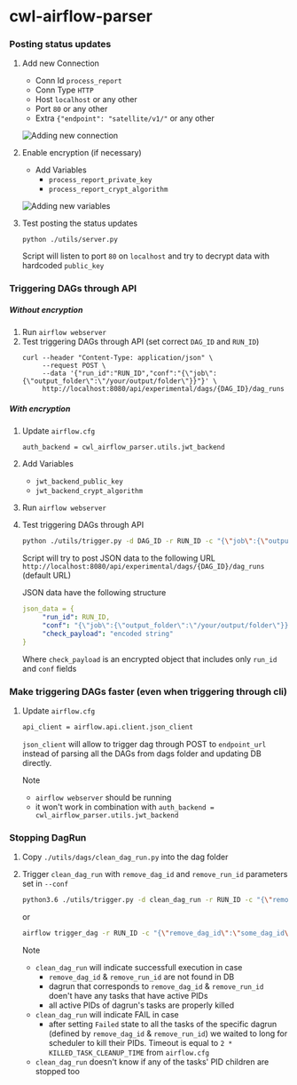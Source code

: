 # cwl-airflow-parser


### Posting status updates
1. Add new Connection
    - Conn Id `process_report`
    - Conn Type `HTTP`
    - Host `localhost` or any other
    - Port `80` or any other
    - Extra `{"endpoint": "satellite/v1/"` or any other
    
    ![Adding new connection](https://raw.githubusercontent.com/michael-kotliar/cwl-airflow-parser/master/docs/connection.png)
    
2. Enable encryption (if necessary)
    - Add Variables
        - `process_report_private_key`
        - `process_report_crypt_algorithm`
    
    ![Adding new variables](https://raw.githubusercontent.com/michael-kotliar/cwl-airflow-parser/master/docs/variables.png)

3. Test posting the status updates
   ```
   python ./utils/server.py
   ```
   Script will listen to port `80` on `localhost` and try to decrypt data with hardcoded `public_key`


### Triggering DAGs through API
##### Without encryption
1. Run `airflow webserver`
2. Test triggering DAGs through API (set correct `DAG_ID` and `RUN_ID`)
   ```
   curl --header "Content-Type: application/json" \
        --request POST \
        --data '{"run_id":"RUN_ID","conf":"{\"job\":{\"output_folder\":\"/your/output/folder\"}}"}' \
        http://localhost:8080/api/experimental/dags/{DAG_ID}/dag_runs
   ```

##### With encryption
1. Update `airflow.cfg`
   ```
   auth_backend = cwl_airflow_parser.utils.jwt_backend
   ```
2. Add Variables
    - `jwt_backend_public_key`
    - `jwt_backend_crypt_algorithm`

3. Run `airflow webserver`

4. Test triggering DAGs through API
   ```bash
   python ./utils/trigger.py -d DAG_ID -r RUN_ID -c "{\"job\":{\"output_folder\":\"/your/output/folder\"}}"
   ```
   Script will try to post JSON data to the following URL
   `http://localhost:8080/api/experimental/dags/{DAG_ID}/dag_runs` (default URL)
   
   JSON data have the following structure
   ```yaml
   json_data = {
        "run_id": RUN_ID,
        "conf": "{\"job\":{\"output_folder\":\"/your/output/folder\"}}"
        "check_payload": "encoded string"
   }
   ```
   Where `check_payload` is an encrypted object that includes only `run_id` and `conf` fields
   
   
### Make triggering DAGs faster (even when triggering through cli)
1. Update `airflow.cfg`
   ```bash
   api_client = airflow.api.client.json_client
   ```
   
   `json_client` will allow to trigger dag through POST to `endpoint_url` instead of parsing all the DAGs from dags folder and
    updating DB directly.
    
    Note
    - `airflow webserver` should be running
    - it won't work in combination with `auth_backend = cwl_airflow_parser.utils.jwt_backend`
 
 
### Stopping DagRun 
1. Copy `./utils/dags/clean_dag_run.py` into the dag folder
2. Trigger `clean_dag_run` with `remove_dag_id` and `remove_run_id` parameters set in `--conf`
   ```bash
   python3.6 ./utils/trigger.py -d clean_dag_run -r RUN_ID -c "{\"remove_dag_id\":\"some_dag_id\", \"remove_run_id\":\"some_run_id\"}"
   ```
   or
   ```bash
   airflow trigger_dag -r RUN_ID -c "{\"remove_dag_id\":\"some_dag_id\", \"remove_run_id\":\"some_run_id\"}" clean_dag_run
   ```
   
   Note
   - `clean_dag_run` will indicate successfull execution in case
        - `remove_dag_id` & `remove_run_id` are not found in DB
        - dagrun that corresponds to `remove_dag_id` & `remove_run_id` doen't have any tasks that
          have active PIDs
        - all active PIDs of dagrun's tasks are properly killed
   - `clean_dag_run` will indicate FAIL in case
        - after setting `Failed` state to all the tasks of the specific dagrun (defined by `remove_dag_id` & `remove_run_id`)
        we waited to long for scheduler to kill their PIDs. Timeout is equal to `2 * KILLED_TASK_CLEANUP_TIME` from
        `airflow.cfg`
   - `clean_dag_run` doesn't know if any of the tasks' PID children are stopped too 
        
